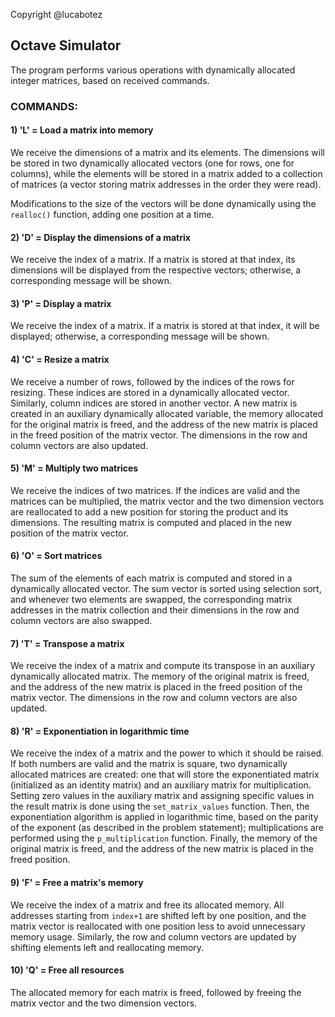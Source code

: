 Copyright @lucabotez

## Octave Simulator

The program performs various operations with dynamically allocated integer matrices, based on received commands.

### COMMANDS:

#### 1) 'L' = Load a matrix into memory
We receive the dimensions of a matrix and its elements. The dimensions will be stored in two dynamically allocated vectors (one for rows, one for columns), while the elements will be stored in a matrix added to a collection of matrices (a vector storing matrix addresses in the order they were read).

Modifications to the size of the vectors will be done dynamically using the `realloc()` function, adding one position at a time.

#### 2) 'D' = Display the dimensions of a matrix
We receive the index of a matrix. If a matrix is stored at that index, its dimensions will be displayed from the respective vectors; otherwise, a corresponding message will be shown.

#### 3) 'P' = Display a matrix
We receive the index of a matrix. If a matrix is stored at that index, it will be displayed; otherwise, a corresponding message will be shown.

#### 4) 'C' = Resize a matrix
We receive a number of rows, followed by the indices of the rows for resizing. These indices are stored in a dynamically allocated vector. Similarly, column indices are stored in another vector. A new matrix is created in an auxiliary dynamically allocated variable, the memory allocated for the original matrix is freed, and the address of the new matrix is placed in the freed position of the matrix vector. The dimensions in the row and column vectors are also updated.

#### 5) 'M' = Multiply two matrices
We receive the indices of two matrices. If the indices are valid and the matrices can be multiplied, the matrix vector and the two dimension vectors are reallocated to add a new position for storing the product and its dimensions. The resulting matrix is computed and placed in the new position of the matrix vector.

#### 6) 'O' = Sort matrices
The sum of the elements of each matrix is computed and stored in a dynamically allocated vector. The sum vector is sorted using selection sort, and whenever two elements are swapped, the corresponding matrix addresses in the matrix collection and their dimensions in the row and column vectors are also swapped.

#### 7) 'T' = Transpose a matrix
We receive the index of a matrix and compute its transpose in an auxiliary dynamically allocated matrix. The memory of the original matrix is freed, and the address of the new matrix is placed in the freed position of the matrix vector. The dimensions in the row and column vectors are also updated.

#### 8) 'R' = Exponentiation in logarithmic time
We receive the index of a matrix and the power to which it should be raised. If both numbers are valid and the matrix is square, two dynamically allocated matrices are created: one that will store the exponentiated matrix (initialized as an identity matrix) and an auxiliary matrix for multiplication. Setting zero values in the auxiliary matrix and assigning specific values in the result matrix is done using the `set_matrix_values` function. Then, the exponentiation algorithm is applied in logarithmic time, based on the parity of the exponent (as described in the problem statement); multiplications are performed using the `p_multiplication` function. Finally, the memory of the original matrix is freed, and the address of the new matrix is placed in the freed position.

#### 9) 'F' = Free a matrix's memory
We receive the index of a matrix and free its allocated memory. All addresses starting from `index+1` are shifted left by one position, and the matrix vector is reallocated with one position less to avoid unnecessary memory usage. Similarly, the row and column vectors are updated by shifting elements left and reallocating memory.

#### 10) 'Q' = Free all resources
The allocated memory for each matrix is freed, followed by freeing the matrix vector and the two dimension vectors.

